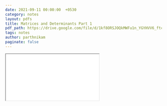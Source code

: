 ```yaml
---
date: 2021-09-11 00:00:00  +0530
category: notes
layout: pdfs
title: Matrices and Determinants Part 1
pdf_path: https://drive.google.com/file/d/1kf8ORSJOQkMWFu1n_YGYHVV6_ftcPMli/preview?usp=sharing
tags: notes
author: parthnikam
paginate: false
---
```


<iframe class="embed-pdf" src="{{ page.pdf_path }}#toolbar=0" seamless="seamless" scrolling="no" style="overflow:hidden"></iframe>
